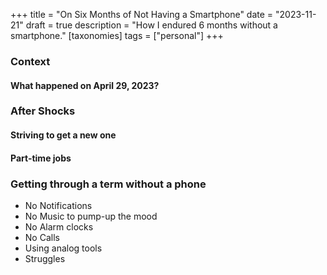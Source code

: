 +++
title = "On Six Months of Not Having a Smartphone"
date = "2023-11-21"
draft = true
description = "How I endured 6 months without a smartphone."
[taxonomies]
tags = ["personal"]
+++

### Context
#### What happened on April 29, 2023?

### After Shocks
#### Striving to get a new one
#### Part-time jobs

### Getting through a term without a phone
* No Notifications
* No Music to pump-up the mood
* No Alarm clocks
* No Calls
* Using analog tools
* Struggles

